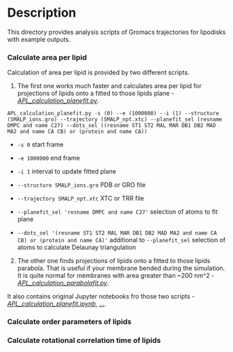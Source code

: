 # Description

This directory provides analysis scripts of Gromacs trajectories for lipodisks with example outputs.

### Calculate area per lipid
Calculation of area per lipid is provided by two different scripts.
1. The first one works much faster and calculates area per lipid for projections of lipids onto a fitted to those lipids plane - [*APL_calculation_planefit.py*](APL_calculation_planefit.py).

`APL_calculation_planefit.py -s (0) --e (1000000) --i (1) --structure (SMALP_ions.gro) --trajectory (SMALP_npt.xtc) --planefit_sel (resname DMPC and name C27) --dots_sel ((resname ST1 ST2 MAL MAR DB1 DB2 MAD MA2 and name CA CB) or (protein and name CA))`

- `-s 0` start frame

- `-e 1000000` end frame

- `-i 1` interval to update fitted plane

- `--structure SMALP_ions.gro` PDB or GRO file

- `--trajectory SMALP_npt.xtc` XTC or TRR file

- `--planefit_sel 'resname DMPC and name C27'` selection of atoms to fit plane

- `--dots_sel '(resname ST1 ST2 MAL MAR DB1 DB2 MAD MA2 and name CA CB) or (protein and name CA)'` additional to `--planefit_sel` selection of atoms to calculate Delaunay triangulation

2. The other one finds projections of lipids onto a fitted to those lipids parabola. That is useful if your membrane bended during the simulation. It is quite normal for membranes with area greater than ~200 nm^2 - [*APL_calculation_parabolafit.py*](APL_calculation_parabolafit.py).

It also contains original Jupyter notebooks fro those two scripts - [*APL_calculation_planefit.ipynb*](APL_calculation_planefit.ipynb), [...](...).
### Calculate order parameters of lipids

### Calculate rotational correlation time of lipids

